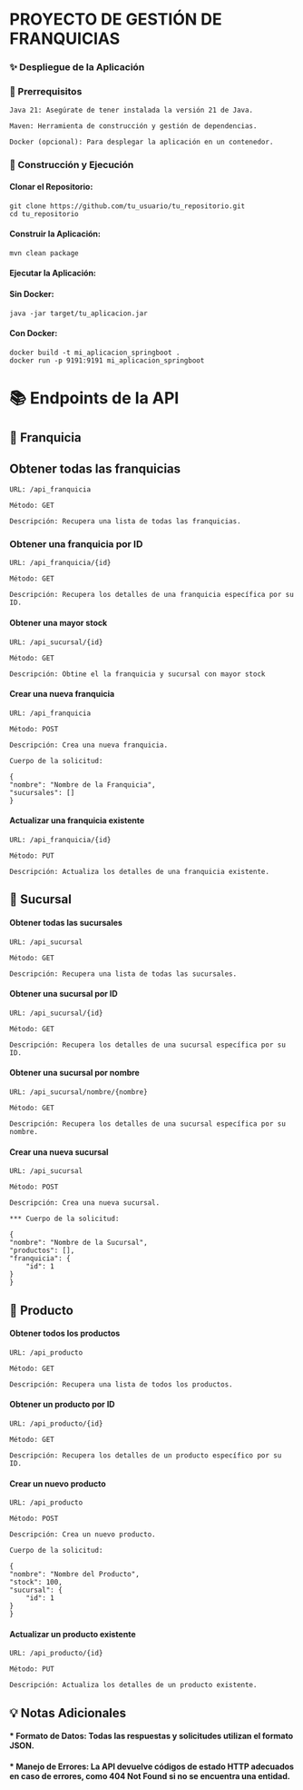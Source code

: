 # PROYECTO DE GESTIÓN DE FRANQUICIAS

### ✨ Despliegue de la Aplicación

### 🔧 Prerrequisitos

    Java 21: Asegúrate de tener instalada la versión 21 de Java.

    Maven: Herramienta de construcción y gestión de dependencias.

    Docker (opcional): Para desplegar la aplicación en un contenedor.

### 🚀 Construcción y Ejecución

#### Clonar el Repositorio:

    git clone https://github.com/tu_usuario/tu_repositorio.git
    cd tu_repositorio

#### Construir la Aplicación:

    mvn clean package

#### Ejecutar la Aplicación:

#### Sin Docker:

    java -jar target/tu_aplicacion.jar

#### Con Docker:

    docker build -t mi_aplicacion_springboot .
    docker run -p 9191:9191 mi_aplicacion_springboot

# 📚 Endpoints de la API

## 🏢 Franquicia

## Obtener todas las franquicias

    URL: /api_franquicia

    Método: GET

    Descripción: Recupera una lista de todas las franquicias.

### Obtener una franquicia por ID

    URL: /api_franquicia/{id}

    Método: GET

    Descripción: Recupera los detalles de una franquicia específica por su ID.

#### Obtener una mayor stock

    URL: /api_sucursal/{id}

    Método: GET

    Descripción: Obtine el la franquicia y sucursal con mayor stock

#### Crear una nueva franquicia

    URL: /api_franquicia

    Método: POST

    Descripción: Crea una nueva franquicia.

    Cuerpo de la solicitud:

    {
    "nombre": "Nombre de la Franquicia",
    "sucursales": []
    }

#### Actualizar una franquicia existente

    URL: /api_franquicia/{id}

    Método: PUT

    Descripción: Actualiza los detalles de una franquicia existente.

## 🏬 Sucursal

#### Obtener todas las sucursales

    URL: /api_sucursal

    Método: GET

    Descripción: Recupera una lista de todas las sucursales.

#### Obtener una sucursal por ID

    URL: /api_sucursal/{id}

    Método: GET

    Descripción: Recupera los detalles de una sucursal específica por su ID.



#### Obtener una sucursal por nombre

    URL: /api_sucursal/nombre/{nombre}

    Método: GET

    Descripción: Recupera los detalles de una sucursal específica por su nombre.

#### Crear una nueva sucursal

    URL: /api_sucursal

    Método: POST

    Descripción: Crea una nueva sucursal.

    *** Cuerpo de la solicitud:

    {
    "nombre": "Nombre de la Sucursal",
    "productos": [],
    "franquicia": {
        "id": 1
    }
    }

## 🛒 Producto

#### Obtener todos los productos

    URL: /api_producto

    Método: GET

    Descripción: Recupera una lista de todos los productos.

#### Obtener un producto por ID

    URL: /api_producto/{id}

    Método: GET

    Descripción: Recupera los detalles de un producto específico por su ID.

#### Crear un nuevo producto

    URL: /api_producto

    Método: POST

    Descripción: Crea un nuevo producto.

    Cuerpo de la solicitud:

    {
    "nombre": "Nombre del Producto",
    "stock": 100,
    "sucursal": {
        "id": 1
    }
    }

#### Actualizar un producto existente

    URL: /api_producto/{id}

    Método: PUT

    Descripción: Actualiza los detalles de un producto existente.

## 💡 Notas Adicionales

#### * Formato de Datos: Todas las respuestas y solicitudes utilizan el formato JSON.

#### * Manejo de Errores: La API devuelve códigos de estado HTTP adecuados en caso de errores, como 404 Not Found si no se encuentra una entidad.